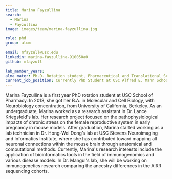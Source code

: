 ```yaml
---
title: Marina Fayzullina
search:
  - Marina
  - Fayzullina
image: images/team/marina-fayzullina.jpg

role: phd
group: alum

email: mfayzull@usc.edu
linkedin: marina-fayzullina-910050a0
github: mfayzull

lab_member_years: 
alma_mater: Ph.D. Rotation student, Pharmaceutical and Translational Sciences (PHTS) Program, USC School of Pharmacy
current_job_position: Currently PhD Student at USC Alfred E. Mann School of Pharmacy and Pharmaceutical Sciences
---
```


Marina Fayzullina is a first year PhD rotation student at USC School of Pharmacy. In 2018, she got her B.A. in Molecular and Cell Biology, with Neurobiology concentration, from University of California, Berkeley. As an undergraduate, Marina worked as a research assistant in Dr. Lance Kriegsfeld's lab. Her research project focused on the pathophysiological impacts of chronic stress on the female reproductive system in early pregnancy in mouse models. After graduation, Marina started working as a lab technician in Dr. Hong-Wei Dong’s lab at USC Stevens Neuroimaging and Informatics Institute, where she has contributed toward mapping all neuronal connections within the mouse brain through anatomical and computational methods. Currently, Marina's research interests include the application of bioinformatics tools in the field of immunogenomics and various disease models. In Dr. Mangul's lab, she will be working on immunogenetics research comparing the ancestry differences in the AIRR sequencing cohorts.

